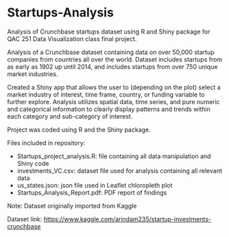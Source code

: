 # Startups-Analysis
Analysis of Crunchbase startups dataset using R and Shiny package for QAC 251 Data Visualization class final project. 

Analysis of a Crunchbase dataset containing data on over 50,000 startup companies from countries all over the world. Dataset includes startups from as early as 1902 up until 2014, and includes startups from over 750 unique market industries. 

Created a Shiny app that allows the user to (depending on the plot) select a market industry of interest, time frame, country, or funding variable to further explore. Analysis utilizes spatial data, time series, and pure numeric and categorical information to clearly display patterns and trends within each category and sub-category of interest.

Project was coded using R and the Shiny package.

Files included in repository: 
- Startups_project_analysis.R: file containing all data manipulation and Shiny code 
- investments_VC.csv: dataset file used for analysis containing all relevant data
- us_states.json: json file used in Leaflet chloropleth plot 
- Startups_Analysis_Report.pdf: PDF report of findings 

Note: Dataset originally imported from Kaggle 

Dataset link: https://www.kaggle.com/arindam235/startup-investments-crunchbase
